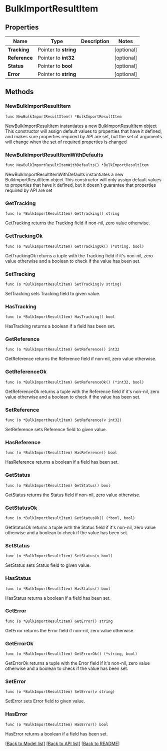 # BulkImportResultItem

## Properties

Name | Type | Description | Notes
------------ | ------------- | ------------- | -------------
**Tracking** | Pointer to **string** |  | [optional] 
**Reference** | Pointer to **int32** |  | [optional] 
**Status** | Pointer to **bool** |  | [optional] 
**Error** | Pointer to **string** |  | [optional] 

## Methods

### NewBulkImportResultItem

`func NewBulkImportResultItem() *BulkImportResultItem`

NewBulkImportResultItem instantiates a new BulkImportResultItem object
This constructor will assign default values to properties that have it defined,
and makes sure properties required by API are set, but the set of arguments
will change when the set of required properties is changed

### NewBulkImportResultItemWithDefaults

`func NewBulkImportResultItemWithDefaults() *BulkImportResultItem`

NewBulkImportResultItemWithDefaults instantiates a new BulkImportResultItem object
This constructor will only assign default values to properties that have it defined,
but it doesn't guarantee that properties required by API are set

### GetTracking

`func (o *BulkImportResultItem) GetTracking() string`

GetTracking returns the Tracking field if non-nil, zero value otherwise.

### GetTrackingOk

`func (o *BulkImportResultItem) GetTrackingOk() (*string, bool)`

GetTrackingOk returns a tuple with the Tracking field if it's non-nil, zero value otherwise
and a boolean to check if the value has been set.

### SetTracking

`func (o *BulkImportResultItem) SetTracking(v string)`

SetTracking sets Tracking field to given value.

### HasTracking

`func (o *BulkImportResultItem) HasTracking() bool`

HasTracking returns a boolean if a field has been set.

### GetReference

`func (o *BulkImportResultItem) GetReference() int32`

GetReference returns the Reference field if non-nil, zero value otherwise.

### GetReferenceOk

`func (o *BulkImportResultItem) GetReferenceOk() (*int32, bool)`

GetReferenceOk returns a tuple with the Reference field if it's non-nil, zero value otherwise
and a boolean to check if the value has been set.

### SetReference

`func (o *BulkImportResultItem) SetReference(v int32)`

SetReference sets Reference field to given value.

### HasReference

`func (o *BulkImportResultItem) HasReference() bool`

HasReference returns a boolean if a field has been set.

### GetStatus

`func (o *BulkImportResultItem) GetStatus() bool`

GetStatus returns the Status field if non-nil, zero value otherwise.

### GetStatusOk

`func (o *BulkImportResultItem) GetStatusOk() (*bool, bool)`

GetStatusOk returns a tuple with the Status field if it's non-nil, zero value otherwise
and a boolean to check if the value has been set.

### SetStatus

`func (o *BulkImportResultItem) SetStatus(v bool)`

SetStatus sets Status field to given value.

### HasStatus

`func (o *BulkImportResultItem) HasStatus() bool`

HasStatus returns a boolean if a field has been set.

### GetError

`func (o *BulkImportResultItem) GetError() string`

GetError returns the Error field if non-nil, zero value otherwise.

### GetErrorOk

`func (o *BulkImportResultItem) GetErrorOk() (*string, bool)`

GetErrorOk returns a tuple with the Error field if it's non-nil, zero value otherwise
and a boolean to check if the value has been set.

### SetError

`func (o *BulkImportResultItem) SetError(v string)`

SetError sets Error field to given value.

### HasError

`func (o *BulkImportResultItem) HasError() bool`

HasError returns a boolean if a field has been set.


[[Back to Model list]](../README.md#documentation-for-models) [[Back to API list]](../README.md#documentation-for-api-endpoints) [[Back to README]](../README.md)


